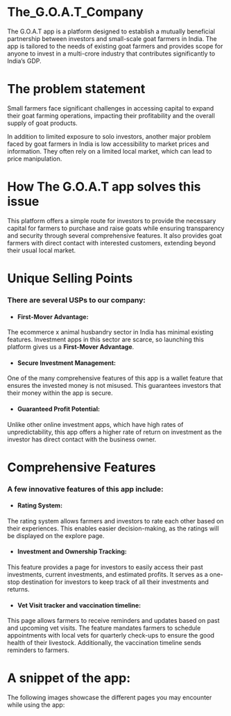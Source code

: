 # The_G.O.A.T_Company

The G.O.A.T app is a platform designed to establish a mutually beneficial partnership between investors and small-scale goat farmers in India. The app is tailored to the needs of existing goat farmers and provides scope for anyone to invest in a multi-crore industry that contributes significantly to India’s GDP.

# The problem statement

Small farmers face significant challenges in accessing capital to expand their goat farming operations, impacting their profitability and the overall supply of goat products.

In addition to limited exposure to solo investors, another major problem faced by goat farmers in India is low accessibility to market prices and information. They often rely on a limited local market, which can lead to price manipulation.

# How The G.O.A.T app solves this issue

This platform offers a simple route for investors to provide the necessary capital for farmers to purchase and raise goats while ensuring transparency and security through several comprehensive features. It also provides goat farmers with direct contact with interested customers, extending beyond their usual local market.



# Unique Selling Points
### There are several USPs to our company:
- #### First-Mover Advantage: <br>
The ecommerce x animal husbandry sector in India has minimal existing features. Investment apps in this sector are scarce, so launching this platform gives us a **First-Mover Advantage**.

- #### Secure Investment Management: <br>
One of the many comprehensive features of this app is a wallet feature that ensures the invested money is not misused. This guarantees investors that their money within the app is secure.

- #### Guaranteed Profit Potential: <br>
Unlike other online investment apps, which have high rates of unpredictability, this app offers a higher rate of return on investment as the investor has direct contact with the business owner.

# Comprehensive Features

### A few innovative features of this app include: 

- #### Rating System: <br>
The rating system allows farmers and investors to rate each other based on their experiences. This enables easier decision-making, as the ratings will be displayed on the explore page.

- #### Investment and Ownership Tracking: <br>
This feature provides a page for investors to easily access their past investments, current investments, and estimated profits. It serves as a one-stop destination for investors to keep track of all their investments and returns.

- #### Vet Visit tracker and vaccination timeline: <br>
This page allows farmers to receive reminders and updates based on past and upcoming vet visits. The feature mandates farmers to schedule appointments with local vets for quarterly check-ups to ensure the good health of their livestock. Additionally, the vaccination timeline sends reminders to farmers.

# A snippet of the app:
The following images showcase the different pages you may encounter while using the app:




